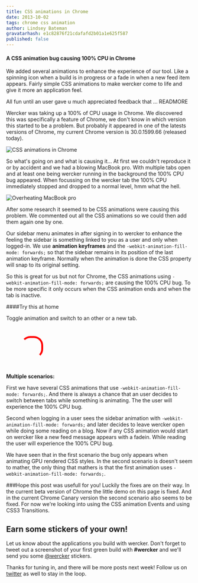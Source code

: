 ```yaml
---
title: CSS animations in Chrome
date: 2013-10-02
tags: chrome css animation
author: Lindsey Bateman
gravatarhash: e1c82876f21cdafafd2b01a1e625f587
published: false
---
```

<h4 class="subheader">
A CSS animation bug causing 100% CPU in Chrome
</h4>

We added several animations to enhance the experience of our tool.
Like a spinning icon when a build is in progress or a fade in when a new feed item appears.
Fairly simple CSS animations to make wercker come to life and give it more an application feel.

All fun until an user gave u much appreciated feedback that ...
READMORE

Wercker was taking up a 100% of CPU usage in Chrome.
We discovered this was specifically a feature of Chrome, we don't know in which version this started to be a problem.
But probably it appeared in one of the latests versions of Chrome, my current Chrome version is 30.0.1599.66 (released today).

![CSS animations in Chrome](/images/posts/chromecssanimations/chrometaskmanager.png)

So what's going on and what is causing it… At first we couldn't reproduce it or by accident and we had a blowing MacBook pro.
With multiple tabs open and at least one being wercker running in the background the 100% CPU bug appeared.
When focussing on the wercker tab the 100% CPU immediately stopped and dropped to a normal level, hmm what the hell.

![Overheating MacBook pro](/images/posts/chromecssanimations/heatmap.jpg)

After some research it seemed to be CSS animations were causing this problem.
We commented out all the CSS animations so we could then add them again one by one.

Our sidebar menu animates in after signing in to wercker to enhance the feeling the sidebar is something linked to you as a user and only when logged-in.
We use **animation keyframes** and the `-webkit-animation-fill-mode: forwards;` so that the sidebar remains in its position of the last animation keyframe.
Normally when the animation is done the CSS property will snap to its original setting.

So this is great for us but not for Chrome, the CSS animations using `-webkit-animation-fill-mode: forwards;` are causing the 100% CPU bug.
To be more specific it only occurs when the CSS animation ends and when the tab is inactive.



####Try this at home


<style type="text/css">

	.demo {
		margin: 40px;
	}

	.red__block {
		width: 50px;
		height: 50px;
		border: 5px solid red;
		border-color: red red transparent transparent;
		border-radius: 25px;
		background-color: transparent;
	}

	.red__block.active {
		-webkit-animation: rotating 3s linear;
		-webkit-animation-fill-mode: forwards;
		-moz-animation: rotating 3s linear;
		animation-fill-mode: forwards;
	}

	@-webkit-keyframes rotating {
	     from{
	         -webkit-transform: rotate(0deg);
	     }
	     to{
	         -webkit-transform: rotate(1440deg);
	    }
	}

	@-moz-keyframes rotating {
	     from{
	         -moz-transform: rotate(0deg);
	     }
	     to{
	         -moz-transform: rotate(1440deg);
	    }
	}

</style>
<a class="js-toggle-play button">Toggle animation</a> and switch to an other or a new tab.

<div class="demo">
	<div class="red__block"></div>
</div>

<script type="text/javascript">
	var toggleBlueBox = function(){
		$('.red__block').toggleClass("active");
	};
	$(".js-toggle-play").on("click", toggleBlueBox);
</script>

**Multiple scenarios:**

First we have several CSS animations that use `-webkit-animation-fill-mode: forwards;`.
And there is always a chance that an user decides to switch between tabs while something is animating.
The the user will experience the 100% CPU bug.

Second when logging in a user sees the sidebar animation with `-webkit-animation-fill-mode: forwards;` and later decides
to leave wercker open while doing some reading on a blog. Now if any CSS animation would start on wercker like a new feed message appears with a fadein.
While reading the user will experience the 100% CPU bug.

We have seen that in the first scenario the bug only appears when animating GPU rendered CSS styles.
In the second scenario is doesn't seem to mather, the only thing that mathers is that the first animation uses `-webkit-animation-fill-mode: forwards;`.

###Hope this post was usefull for you!
Luckily the fixes are on their way. In the current beta version of Chrome the little demo on this page is fixed.
And in the current Chrome Canary version the second scenario also seems to be fixed.
For now we're looking into using the CSS animation Events and using CSS3 Transitions.

## Earn some stickers of your own!

Let us know about the applications you build with wercker. Don't forget to tweet out a screenshot of your first green build with **#wercker** and we'll send you some [@wercker](http://twitter.com/wercker) stickers.

Thanks for tuning in, and there will be more posts next week! Follow us on [twitter](http://twitter.com/wercker) as well to stay in the loop.


